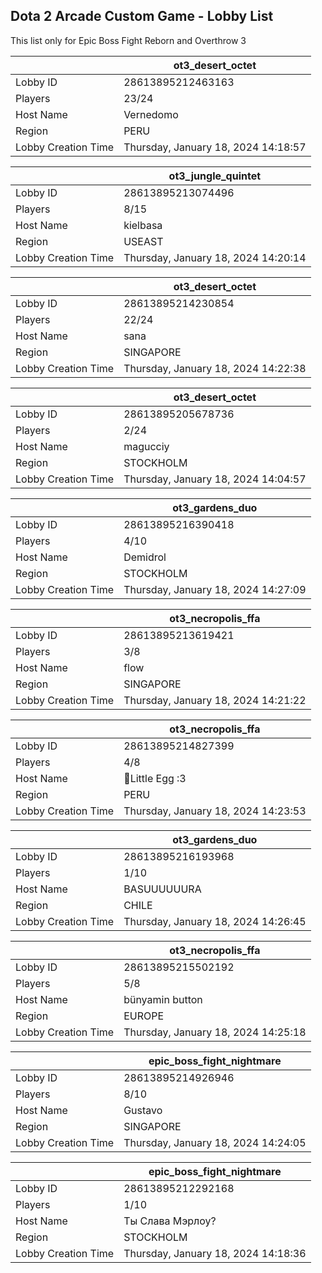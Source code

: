 ## Dota 2 Arcade Custom Game - Lobby List

This list only for Epic Boss Fight Reborn and Overthrow 3

|  | ot3_desert_octet |
| ------ | ------ |
| Lobby ID | 28613895212463163 |
| Players | 23/24 |
| Host Name | Vernedomo |
| Region | PERU |
| Lobby Creation Time | Thursday, January 18, 2024 14:18:57 |


|  | ot3_jungle_quintet |
| ------ | ------ |
| Lobby ID | 28613895213074496 |
| Players | 8/15 |
| Host Name | kielbasa |
| Region | USEAST |
| Lobby Creation Time | Thursday, January 18, 2024 14:20:14 |


|  | ot3_desert_octet |
| ------ | ------ |
| Lobby ID | 28613895214230854 |
| Players | 22/24 |
| Host Name | sana |
| Region | SINGAPORE |
| Lobby Creation Time | Thursday, January 18, 2024 14:22:38 |


|  | ot3_desert_octet |
| ------ | ------ |
| Lobby ID | 28613895205678736 |
| Players | 2/24 |
| Host Name | magucciy |
| Region | STOCKHOLM |
| Lobby Creation Time | Thursday, January 18, 2024 14:04:57 |


|  | ot3_gardens_duo |
| ------ | ------ |
| Lobby ID | 28613895216390418 |
| Players | 4/10 |
| Host Name | Demidrol |
| Region | STOCKHOLM |
| Lobby Creation Time | Thursday, January 18, 2024 14:27:09 |


|  | ot3_necropolis_ffa |
| ------ | ------ |
| Lobby ID | 28613895213619421 |
| Players | 3/8 |
| Host Name | flow |
| Region | SINGAPORE |
| Lobby Creation Time | Thursday, January 18, 2024 14:21:22 |


|  | ot3_necropolis_ffa |
| ------ | ------ |
| Lobby ID | 28613895214827399 |
| Players | 4/8 |
| Host Name | 🥚Little Egg :3 |
| Region | PERU |
| Lobby Creation Time | Thursday, January 18, 2024 14:23:53 |


|  | ot3_gardens_duo |
| ------ | ------ |
| Lobby ID | 28613895216193968 |
| Players | 1/10 |
| Host Name | BASUUUUUURA |
| Region | CHILE |
| Lobby Creation Time | Thursday, January 18, 2024 14:26:45 |


|  | ot3_necropolis_ffa |
| ------ | ------ |
| Lobby ID | 28613895215502192 |
| Players | 5/8 |
| Host Name | bünyamin button |
| Region | EUROPE |
| Lobby Creation Time | Thursday, January 18, 2024 14:25:18 |


|  | epic_boss_fight_nightmare |
| ------ | ------ |
| Lobby ID | 28613895214926946 |
| Players | 8/10 |
| Host Name | Gustavo |
| Region | SINGAPORE |
| Lobby Creation Time | Thursday, January 18, 2024 14:24:05 |


|  | epic_boss_fight_nightmare |
| ------ | ------ |
| Lobby ID | 28613895212292168 |
| Players | 1/10 |
| Host Name | Tы Cлава Mэрлоу? |
| Region | STOCKHOLM |
| Lobby Creation Time | Thursday, January 18, 2024 14:18:36 |


